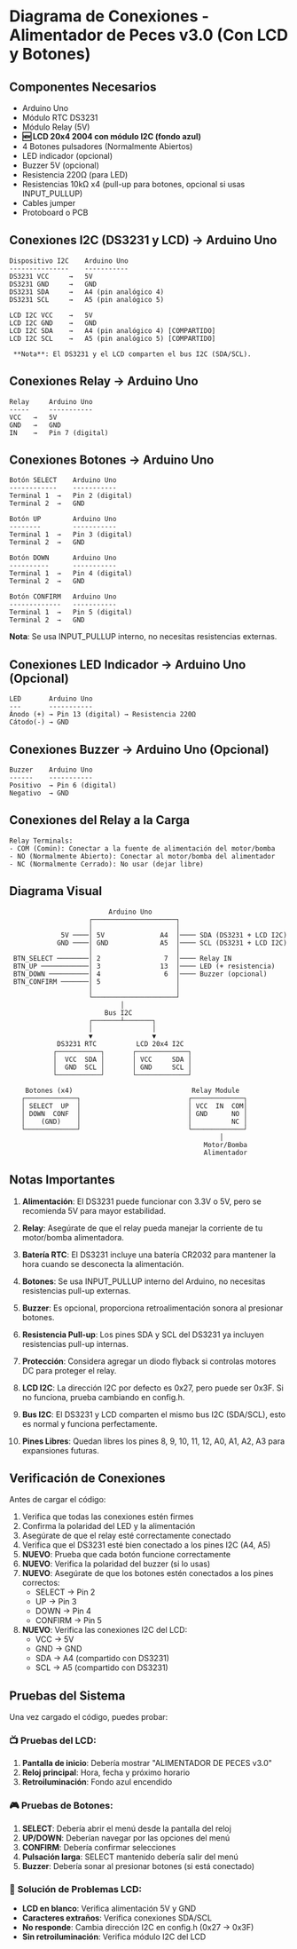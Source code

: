 # Diagrama de Conexiones - Alimentador de Peces v3.0 (Con LCD y Botones)

## Componentes Necesarios
- Arduino Uno
- Módulo RTC DS3231
- Módulo Relay (5V)
- **🆕 LCD 20x4 2004 con módulo I2C (fondo azul)**
- 4 Botones pulsadores (Normalmente Abiertos)
- LED indicador (opcional)
- Buzzer 5V (opcional)
- Resistencia 220Ω (para LED)
- Resistencias 10kΩ x4 (pull-up para botones, opcional si usas INPUT_PULLUP)
- Cables jumper
- Protoboard o PCB

## Conexiones I2C (DS3231 y LCD) → Arduino Uno
```
Dispositivo I2C    Arduino Uno
---------------    -----------
DS3231 VCC     →   5V
DS3231 GND     →   GND  
DS3231 SDA     →   A4 (pin analógico 4)
DS3231 SCL     →   A5 (pin analógico 5)

LCD I2C VCC    →   5V
LCD I2C GND    →   GND
LCD I2C SDA    →   A4 (pin analógico 4) [COMPARTIDO]
LCD I2C SCL    →   A5 (pin analógico 5) [COMPARTIDO]
```

     **Nota**: El DS3231 y el LCD comparten el bus I2C (SDA/SCL).

## Conexiones Relay → Arduino Uno
```
Relay     Arduino Uno
-----     -----------
VCC   →   5V
GND   →   GND
IN    →   Pin 7 (digital)
```

## Conexiones Botones → Arduino Uno
```
Botón SELECT    Arduino Uno
------------    -----------
Terminal 1  →   Pin 2 (digital)
Terminal 2  →   GND

Botón UP        Arduino Uno  
--------        -----------
Terminal 1  →   Pin 3 (digital)
Terminal 2  →   GND

Botón DOWN      Arduino Uno
----------      -----------
Terminal 1  →   Pin 4 (digital)
Terminal 2  →   GND

Botón CONFIRM   Arduino Uno
-------------   -----------
Terminal 1  →   Pin 5 (digital)
Terminal 2  →   GND
```

**Nota**: Se usa INPUT_PULLUP interno, no necesitas resistencias externas.

## Conexiones LED Indicador → Arduino Uno (Opcional)
```
LED       Arduino Uno
---       -----------
Ánodo (+) → Pin 13 (digital) → Resistencia 220Ω
Cátodo(-) → GND
```

## Conexiones Buzzer → Arduino Uno (Opcional)
```
Buzzer    Arduino Uno
------    -----------
Positivo  → Pin 6 (digital)
Negativo  → GND
```

## Conexiones del Relay a la Carga
```
Relay Terminals:
- COM (Común): Conectar a la fuente de alimentación del motor/bomba
- NO (Normalmente Abierto): Conectar al motor/bomba del alimentador
- NC (Normalmente Cerrado): No usar (dejar libre)
```

## Diagrama Visual

```
                         Arduino Uno
                    ┌─────────────────────┐
                    │                     │
             5V ────│ 5V              A4  │──── SDA (DS3231 + LCD I2C)
            GND ────│ GND             A5  │──── SCL (DS3231 + LCD I2C)
                    │                     │
 BTN_SELECT ────────│ 2                7  │──── Relay IN
 BTN_UP ────────────│ 3               13  │──── LED (+ resistencia)
 BTN_DOWN ──────────│ 4                6  │──── Buzzer (opcional)
 BTN_CONFIRM ───────│ 5                   │
                    │                     │
                    └─────────────────────┘
                            │
                        Bus I2C
                    ┌───────┴───────┐
                    │               │
                    ▼               ▼
            DS3231 RTC          LCD 20x4 I2C
           ┌───────────┐       ┌─────────────┐
           │  VCC  SDA │       │ VCC     SDA │
           │  GND  SCL │       │ GND     SCL │
           └───────────┘       └─────────────┘

    Botones (x4)                              Relay Module
   ┌─────────────┐                           ┌─────────────┐
   │ SELECT  UP  │                           │ VCC  IN  COM│
   │ DOWN  CONF  │                           │ GND      NO │
   │    (GND)    │                           │          NC │
   └─────────────┘                           └─────────────┘
                                                     │
                                                 Motor/Bomba
                                                 Alimentador
```

## Notas Importantes

1. **Alimentación**: El DS3231 puede funcionar con 3.3V o 5V, pero se recomienda 5V para mayor estabilidad.

2. **Relay**: Asegúrate de que el relay pueda manejar la corriente de tu motor/bomba alimentadora.

3. **Batería RTC**: El DS3231 incluye una batería CR2032 para mantener la hora cuando se desconecta la alimentación.

4. **Botones**: Se usa INPUT_PULLUP interno del Arduino, no necesitas resistencias pull-up externas.

5. **Buzzer**: Es opcional, proporciona retroalimentación sonora al presionar botones.

6. **Resistencia Pull-up**: Los pines SDA y SCL del DS3231 ya incluyen resistencias pull-up internas.

7. **Protección**: Considera agregar un diodo flyback si controlas motores DC para proteger el relay.

8. **LCD I2C**: La dirección I2C por defecto es 0x27, pero puede ser 0x3F. Si no funciona, prueba cambiando en config.h.

9. **Bus I2C**: El DS3231 y LCD comparten el mismo bus I2C (SDA/SCL), esto es normal y funciona perfectamente.

10. **Pines Libres**: Quedan libres los pines 8, 9, 10, 11, 12, A0, A1, A2, A3 para expansiones futuras.

## Verificación de Conexiones

Antes de cargar el código:
1. Verifica que todas las conexiones estén firmes
2. Confirma la polaridad del LED y la alimentación
3. Asegúrate de que el relay esté correctamente conectado
4. Verifica que el DS3231 esté bien conectado a los pines I2C (A4, A5)
5. **NUEVO**: Prueba que cada botón funcione correctamente
6. **NUEVO**: Verifica la polaridad del buzzer (si lo usas)
7. **NUEVO**: Asegúrate de que los botones estén conectados a los pines correctos:
   - SELECT → Pin 2
   - UP → Pin 3  
   - DOWN → Pin 4
   - CONFIRM → Pin 5
8. **NUEVO**: Verifica las conexiones I2C del LCD:
   - VCC → 5V
   - GND → GND
   - SDA → A4 (compartido con DS3231)
   - SCL → A5 (compartido con DS3231)

## Pruebas del Sistema

Una vez cargado el código, puedes probar:

### 📺 **Pruebas del LCD:**
1. **Pantalla de inicio**: Debería mostrar "ALIMENTADOR DE PECES v3.0"
2. **Reloj principal**: Hora, fecha y próximo horario
3. **Retroiluminación**: Fondo azul encendido

### 🎮 **Pruebas de Botones:**
1. **SELECT**: Debería abrir el menú desde la pantalla del reloj
2. **UP/DOWN**: Deberían navegar por las opciones del menú
3. **CONFIRM**: Debería confirmar selecciones
4. **Pulsación larga**: SELECT mantenido debería salir del menú
5. **Buzzer**: Debería sonar al presionar botones (si está conectado)

### 🔧 **Solución de Problemas LCD:**
- **LCD en blanco**: Verifica alimentación 5V y GND
- **Caracteres extraños**: Verifica conexiones SDA/SCL
- **No responde**: Cambia dirección I2C en config.h (0x27 → 0x3F)
- **Sin retroiluminación**: Verifica módulo I2C del LCD
